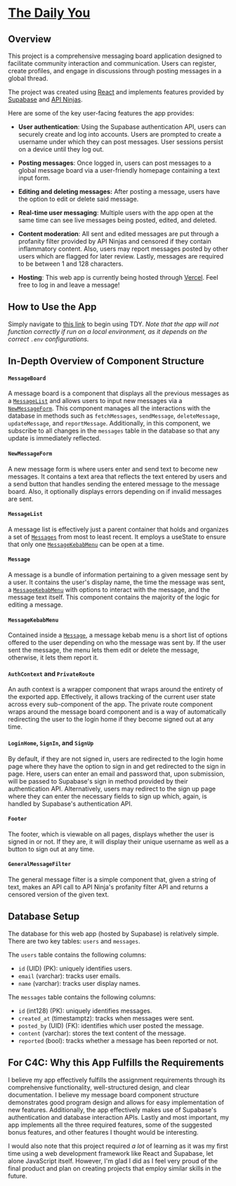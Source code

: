 # [The Daily You](https://message-board-eight-omega.vercel.app) #

## Overview ##

This project is a comprehensive messaging board application designed to facilitate community interaction and communication. Users can register, create profiles, and engage in discussions through posting messages in a global thread. 

The project was created using [React](https://react.dev/) and implements features provided by [Supabase](https://supabase.com/) and [API Ninjas](https://api-ninjas.com/).

Here are some of the key user-facing features the app provides:

* <b>User authentication</b>: Using the Supabase authentication API, users can securely create and log into accounts. Users are prompted to create a username under which they can post messages. User sessions persist on a device until they log out.

* <b>Posting messages</b>: Once logged in, users can post messages to a global message board via a user-friendly homepage containing a text input form.

* <b>Editing and deleting messages:</b> After posting a message, users have the option to edit or delete said message.

* <b>Real-time user messaging</b>: Multiple users with the app open at the same time can see live messages being posted, edited, and deleted.

* <b>Content moderation</b>: All sent and edited messages are put through a profanity filter provided by API Ninjas and censored if they contain inflammatory content. Also, users may report messages posted by other users which are flagged for later review. Lastly, messages are required to be between 1 and 128 characters.

* <b>Hosting</b>: This web app is currently being hosted through [Vercel](https://vercel.com/). Feel free to log in and leave a message!

## How to Use the App ##

Simply navigate to [this link](https://message-board-eight-omega.vercel.app) to begin using TDY. <i>Note that the app will not function correctly if run on a local environment, as it depends on the correct ```.env``` configurations.</i>

## In-Depth Overview of Component Structure ##

#### ```MessageBoard``` ####
A message board is a component that displays all the previous messages as a [```MessageList```](#messagelist) and allows users to input new messages via a [```NewMessageForm```](#newmessageform). This component manages all the interactions with the database in methods such as ```fetchMessages```, ```sendMessage```, ```deleteMessage```, ```updateMessage```, and ```reportMessage```. Additionally, in this component, we subscribe to all changes in the ```messages``` table in the database so that any update is immediately reflected.

#### ```NewMessageForm``` ####
A new message form is where users enter and send text to become new messages. It contains a text area that reflects the text entered by users and a send button that handles sending the entered message to the message board. Also, it optionally displays errors depending on if invalid messages are sent.

#### ```MessageList``` ####
A message list is effectively just a parent container that holds and organizes a set of [```Messages```](#message) from most to least recent. It employs a useState to ensure that only one [```MessageKebabMenu```](#messagekebabmenu) can be open at a time.

#### ```Message``` ####
A message is a bundle of information pertaining to a given message sent by a user. It contains the user's display name, the time the message was sent, a [```MessageKebabMenu```](#messagekebabmenu) with options to interact with the message, and the message text itself. This component contains the majority of the logic for editing a message.

#### ```MessageKebabMenu``` ####
Contained inside a [```Message```](#message), a message kebab menu is a short list of options offered to the user depending on who the message was sent by. If the user sent the message, the menu lets them edit or delete the message, otherwise, it lets them report it.

#### ```AuthContext``` and ```PrivateRoute``` ####
An auth context is a wrapper component that wraps around the entirety of the exported app. Effectively, it allows tracking of the current user state across every sub-component of the app. The private route component wraps around the message board component and is a way of automatically redirecting the user to the login home if they become signed out at any time.

#### ```LoginHome```, ```SignIn```, and ```SignUp``` ####
By default, if they are not signed in, users are redirected to the login home page where they have the option to sign in and get redirected to the sign in page. Here, users can enter an email and password that, upon submission, will be passed to Supabase's sign in method provided by their authentication API. Alternatively, users may redirect to the sign up page where they can enter the necessary fields to sign up which, again, is handled by Supabase's authentication API.

#### ```Footer``` ####
The footer, which is viewable on all pages, displays whether the user is signed in or not. If they are, it will display their unique username as well as a button to sign out at any time.

#### ```GeneralMessageFilter``` ####
The general message filter is a simple component that, given a string of text, makes an API call to API Ninja's profanity filter API and returns a censored version of the given text.

## Database Setup ##

The database for this web app (hosted by Supabase) is relatively simple. There are two key tables: ```users``` and ```messages```.

The ```users``` table contains the following columns:
* ```id``` (UID) (PK): uniquely identifies users.
* ```email``` (varchar): tracks user emails.
* ```name``` (varchar): tracks user display names.

The ```messages``` table contains the following columns:
* ```id``` (int128) (PK): uniquely identifies messages.
* ```created_at``` (timestamptz): tracks when messages were sent.
* ```posted_by``` (UID) (FK): identifies which user posted the message.
* ```content``` (varchar): stores the text content of the message.
* ```reported``` (bool): tracks whether a message has been reported or not.

## For C4C: Why this App Fulfills the Requirements

I believe my app effectively fulfills the assignment requirements through its comprehensive functionality, well-structured design, and clear documentation. I believe my message board component structure demonstrates good program design and allows for easy implementation of new features. Additionally, the app effectively makes use of Supabase's authentication and database interaction APIs. Lastly and most important, my app implements all the three required features, some of the suggested bonus features, and other features I thought would be interesting.

I would also note that this project required <i>a lot</i> of learning as it was my first time using a web development framework like React and Supabase, let alone JavaScript itself. However, I'm glad I did as I feel very proud of the final product and plan on creating projects that employ similar skills in the future.







